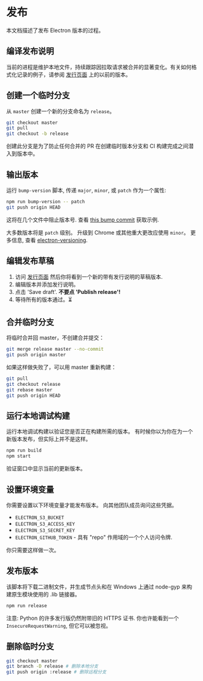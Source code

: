 # 发布

本文档描述了发布 Electron 版本的过程。

## 编译发布说明

当前的进程是维护本地文件，持续跟踪因拉取请求被合并的显著变化。有关如何格式化记录的例子，请参阅 [发行页面](https://github.com/electron/electron/releases) 上的以前的版本。

## 创建一个临时分支

从 `master` 创建一个新的分支命名为 `release`。

```sh
git checkout master
git pull
git checkout -b release
```

创建此分支是为了防止任何合并的 PR 在创建临时版本分支和 CI 构建完成之间潜入到版本中。

## 输出版本

运行 `bump-version` 脚本, 传递 `major`, `minor`, 或 `patch` 作为一个属性:

```sh
npm run bump-version -- patch
git push origin HEAD
```

这将在几个文件中阻止版本号. 查看 [this bump commit](https://github.com/electron/electron/commit/78ec1b8f89b3886b856377a1756a51617bc33f5a) 获取示例.

大多数版本将是 `patch`  级别。 升级到 Chrome 或其他重大更改应使用 `minor`。 更多信息, 查看 [electron-versioning](/docs/tutorial/electron-versioning.md).

## 编辑发布草稿

1. 访问 [发行页面](https://github.com/electron/electron/releases) 然后你将看到一个新的带有发行说明的草稿版本.
2. 编辑版本并添加发行说明。
3. 点击 'Save draft'. **不要点 'Publish release'!**
4. 等待所有的版本通过。:hourglass_flowing_sand:

## 合并临时分支

将临时合并回 master，不创建合并提交：

```sh
git merge release master --no-commit
git push origin master
```

如果这样做失败了，可以用 master 重新构建：

```sh
git pull
git checkout release
git rebase master
git push origin HEAD
```

## 运行本地调试构建

运行本地调试构建以验证您是否正在构建所需的版本。 有时候你以为你在为一个新版本发布，但实际上并不是这样。

```sh
npm run build
npm start
```

验证窗口中显示当前的更新版本。

## 设置环境变量

你需要设置以下环境变量才能发布版本。 向其他团队成员询问这些凭据。

- `ELECTRON_S3_BUCKET`
- `ELECTRON_S3_ACCESS_KEY`
- `ELECTRON_S3_SECRET_KEY`
- `ELECTRON_GITHUB_TOKEN` - 具有 "repo" 作用域的一个个人访问令牌.

你只需要这样做一次。

## 发布版本

该脚本将下载二进制文件，并生成节点头和在 Windows 上通过 node-gyp 来构建原生模块使用的 .lib 链接器。

```sh
npm run release
```

注意: Python 的许多发行版仍然附带旧的 HTTPS 证书. 你也许能看到一个 `InsecureRequestWarning`, 但它可以被忽视。

## 删除临时分支

```sh
git checkout master
git branch -D release # 删除本地分支
git push origin :release # 删除远程分支
```
